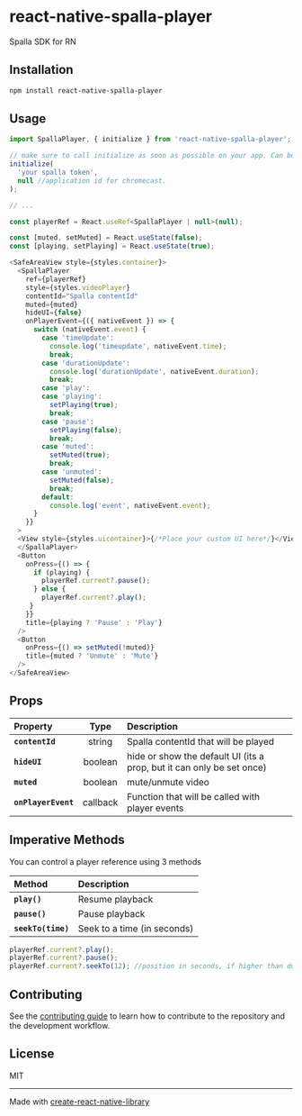 # react-native-spalla-player

Spalla SDK for RN

## Installation

```sh
npm install react-native-spalla-player
```

## Usage

```js
import SpallaPlayer, { initialize } from 'react-native-spalla-player';

// make sure to call initialize as soon as possible on your app. Can be on top of index.js or App.js
initialize(
  'your spalla token',
  null //application id for chromecast. 
);

// ...

const playerRef = React.useRef<SpallaPlayer | null>(null);

const [muted, setMuted] = React.useState(false);
const [playing, setPlaying] = React.useState(true);

<SafeAreaView style={styles.container}>
  <SpallaPlayer
    ref={playerRef}
    style={styles.videoPlayer}
    contentId="Spalla contentId"
    muted={muted}
    hideUI={false}
    onPlayerEvent={({ nativeEvent }) => {
      switch (nativeEvent.event) {
        case 'timeUpdate':
          console.log('timeupdate', nativeEvent.time);
          break;
        case 'durationUpdate':
          console.log('durationUpdate', nativeEvent.duration);
          break;
        case 'play':
        case 'playing':
          setPlaying(true);
          break;
        case 'pause':
          setPlaying(false);
          break;
        case 'muted':
          setMuted(true);
          break;
        case 'unmuted':
          setMuted(false);
          break;
        default:
          console.log('event', nativeEvent.event);
      }
    }}
  >
  <View style={styles.uicontainer}>{/*Place your custom UI here*/}</View>
  </SpallaPlayer> 
  <Button
    onPress={() => {
      if (playing) {
        playerRef.current?.pause();
      } else {
        playerRef.current?.play();
     }
    }}
    title={playing ? 'Pause' : 'Play'}
  />
  <Button
    onPress={() => setMuted(!muted)}
    title={muted ? 'Unmute' : 'Mute'}
  />
</SafeAreaView>
```

## Props

|    Property        | Type     | Description  |
| :----------------- | :------: | :----------- |
| **`contentId`**    | string   | Spalla contentId that will be played
| **`hideUI`**       | boolean  | hide or show the default UI (its a prop, but it can only be set once)
| **`muted`**        | boolean  | mute/unmute video
| **`onPlayerEvent`**| callback | Function that will be called with player events

## Imperative Methods

You can control a player reference using 3 methods

|    Method          | Description  |
| :----------------- | :----------- |
| **`play()`**       | Resume playback
| **`pause()`**      | Pause playback
| **`seekTo(time)`** | Seek to a time (in seconds)

```js
playerRef.current?.play();
playerRef.current?.pause();
playerRef.current?.seekTo(12); //position in seconds, if higher than duration it will move to the end
```

## Contributing

See the [contributing guide](CONTRIBUTING.md) to learn how to contribute to the repository and the development workflow.

## License

MIT

---

Made with [create-react-native-library](https://github.com/callstack/react-native-builder-bob)
